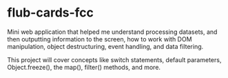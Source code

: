 # flub-cards-fcc

Mini web application that helped me understand processing datasets, and then outputting information to the screen,  how to work with DOM manipulation, object destructuring, event handling, and data filtering.

This project will cover concepts like switch statements, default parameters, Object.freeze(), the map(), filter() methods, and more.